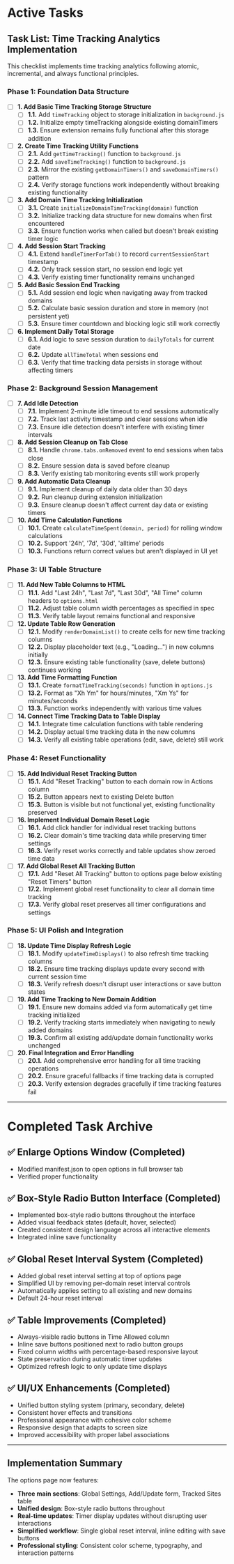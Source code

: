# Active Tasks

## Task List: Time Tracking Analytics Implementation

This checklist implements time tracking analytics following atomic, incremental, and always functional principles.

### Phase 1: Foundation Data Structure

- [ ] **1. Add Basic Time Tracking Storage Structure**
  - [ ] **1.1.** Add `timeTracking` object to storage initialization in `background.js`
  - [ ] **1.2.** Initialize empty timeTracking alongside existing domainTimers
  - [ ] **1.3.** Ensure extension remains fully functional after this storage addition

- [ ] **2. Create Time Tracking Utility Functions**
  - [ ] **2.1.** Add `getTimeTracking()` function to `background.js`
  - [ ] **2.2.** Add `saveTimeTracking()` function to `background.js`
  - [ ] **2.3.** Mirror the existing `getDomainTimers()` and `saveDomainTimers()` pattern
  - [ ] **2.4.** Verify storage functions work independently without breaking existing functionality

- [ ] **3. Add Domain Time Tracking Initialization**
  - [ ] **3.1.** Create `initializeDomainTimeTracking(domain)` function
  - [ ] **3.2.** Initialize tracking data structure for new domains when first encountered
  - [ ] **3.3.** Ensure function works when called but doesn't break existing timer logic

- [ ] **4. Add Session Start Tracking**
  - [ ] **4.1.** Extend `handleTimerForTab()` to record `currentSessionStart` timestamp
  - [ ] **4.2.** Only track session start, no session end logic yet
  - [ ] **4.3.** Verify existing timer functionality remains unchanged

- [ ] **5. Add Basic Session End Tracking**
  - [ ] **5.1.** Add session end logic when navigating away from tracked domains
  - [ ] **5.2.** Calculate basic session duration and store in memory (not persistent yet)
  - [ ] **5.3.** Ensure timer countdown and blocking logic still work correctly

- [ ] **6. Implement Daily Total Storage**
  - [ ] **6.1.** Add logic to save session duration to `dailyTotals` for current date
  - [ ] **6.2.** Update `allTimeTotal` when sessions end
  - [ ] **6.3.** Verify that time tracking data persists in storage without affecting timers

### Phase 2: Background Session Management

- [ ] **7. Add Idle Detection**
  - [ ] **7.1.** Implement 2-minute idle timeout to end sessions automatically
  - [ ] **7.2.** Track last activity timestamp and clear sessions when idle
  - [ ] **7.3.** Ensure idle detection doesn't interfere with existing timer intervals

- [ ] **8. Add Session Cleanup on Tab Close**
  - [ ] **8.1.** Handle `chrome.tabs.onRemoved` event to end sessions when tabs close
  - [ ] **8.2.** Ensure session data is saved before cleanup
  - [ ] **8.3.** Verify existing tab monitoring events still work properly

- [ ] **9. Add Automatic Data Cleanup**
  - [ ] **9.1.** Implement cleanup of daily data older than 30 days
  - [ ] **9.2.** Run cleanup during extension initialization
  - [ ] **9.3.** Ensure cleanup doesn't affect current day data or existing timers

- [ ] **10. Add Time Calculation Functions**
  - [ ] **10.1.** Create `calculateTimeSpent(domain, period)` for rolling window calculations
  - [ ] **10.2.** Support '24h', '7d', '30d', 'alltime' periods
  - [ ] **10.3.** Functions return correct values but aren't displayed in UI yet

### Phase 3: UI Table Structure

- [ ] **11. Add New Table Columns to HTML**
  - [ ] **11.1.** Add "Last 24h", "Last 7d", "Last 30d", "All Time" column headers to `options.html`
  - [ ] **11.2.** Adjust table column width percentages as specified in spec
  - [ ] **11.3.** Verify table layout remains functional and responsive

- [ ] **12. Update Table Row Generation**
  - [ ] **12.1.** Modify `renderDomainList()` to create cells for new time tracking columns
  - [ ] **12.2.** Display placeholder text (e.g., "Loading...") in new columns initially
  - [ ] **12.3.** Ensure existing table functionality (save, delete buttons) continues working

- [ ] **13. Add Time Formatting Function**
  - [ ] **13.1.** Create `formatTimeTracking(seconds)` function in `options.js`
  - [ ] **13.2.** Format as "Xh Ym" for hours/minutes, "Xm Ys" for minutes/seconds
  - [ ] **13.3.** Function works independently with various time values

- [ ] **14. Connect Time Tracking Data to Table Display**
  - [ ] **14.1.** Integrate time calculation functions with table rendering
  - [ ] **14.2.** Display actual time tracking data in the new columns
  - [ ] **14.3.** Verify all existing table operations (edit, save, delete) still work

### Phase 4: Reset Functionality

- [ ] **15. Add Individual Reset Tracking Button**
  - [ ] **15.1.** Add "Reset Tracking" button to each domain row in Actions column
  - [ ] **15.2.** Button appears next to existing Delete button
  - [ ] **15.3.** Button is visible but not functional yet, existing functionality preserved

- [ ] **16. Implement Individual Domain Reset Logic**
  - [ ] **16.1.** Add click handler for individual reset tracking buttons
  - [ ] **16.2.** Clear domain's time tracking data while preserving timer settings
  - [ ] **16.3.** Verify reset works correctly and table updates show zeroed time data

- [ ] **17. Add Global Reset All Tracking Button**
  - [ ] **17.1.** Add "Reset All Tracking" button to options page below existing "Reset Timers" button
  - [ ] **17.2.** Implement global reset functionality to clear all domain time tracking
  - [ ] **17.3.** Verify global reset preserves all timer configurations and settings

### Phase 5: UI Polish and Integration

- [ ] **18. Update Time Display Refresh Logic**
  - [ ] **18.1.** Modify `updateTimeDisplays()` to also refresh time tracking columns
  - [ ] **18.2.** Ensure time tracking displays update every second with current session time
  - [ ] **18.3.** Verify refresh doesn't disrupt user interactions or save button states

- [ ] **19. Add Time Tracking to New Domain Addition**
  - [ ] **19.1.** Ensure new domains added via form automatically get time tracking initialized
  - [ ] **19.2.** Verify tracking starts immediately when navigating to newly added domains
  - [ ] **19.3.** Confirm all existing add/update domain functionality works unchanged

- [ ] **20. Final Integration and Error Handling**
  - [ ] **20.1.** Add comprehensive error handling for all time tracking operations
  - [ ] **20.2.** Ensure graceful fallbacks if time tracking data is corrupted
  - [ ] **20.3.** Verify extension degrades gracefully if time tracking features fail

---

# Completed Task Archive

## ✅ Enlarge Options Window (Completed)
- Modified manifest.json to open options in full browser tab
- Verified proper functionality

## ✅ Box-Style Radio Button Interface (Completed)
- Implemented box-style radio buttons throughout the interface
- Added visual feedback states (default, hover, selected)
- Created consistent design language across all interactive elements
- Integrated inline save functionality

## ✅ Global Reset Interval System (Completed)  
- Added global reset interval setting at top of options page
- Simplified UI by removing per-domain reset interval controls
- Automatically applies setting to all existing and new domains
- Default 24-hour reset interval

## ✅ Table Improvements (Completed)
- Always-visible radio buttons in Time Allowed column
- Inline save buttons positioned next to radio button groups
- Fixed column widths with percentage-based responsive layout
- State preservation during automatic timer updates
- Optimized refresh logic to only update time displays

## ✅ UI/UX Enhancements (Completed)
- Unified button styling system (primary, secondary, delete)
- Consistent hover effects and transitions
- Professional appearance with cohesive color scheme
- Responsive design that adapts to screen size
- Improved accessibility with proper label associations

---

## Implementation Summary

The options page now features:
- **Three main sections**: Global Settings, Add/Update form, Tracked Sites table
- **Unified design**: Box-style radio buttons throughout
- **Real-time updates**: Timer display updates without disrupting user interactions
- **Simplified workflow**: Single global reset interval, inline editing with save buttons
- **Professional styling**: Consistent color scheme, typography, and interaction patterns
